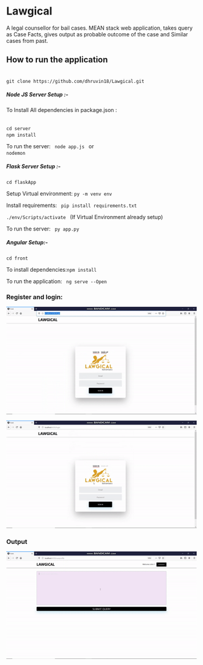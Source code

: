 # Lawgical

A legal counsellor for bail cases. MEAN stack web application, takes query as Case Facts, gives output as probable outcome of the case and Similar cases from past. 


## How to run the application

<code> 
git clone https://github.com/dhruvin18/Lawgical.git 
</code>

##### Node JS Server Setup :-

To Install All dependencies in package.json :

<code>
cd server</code>

<code>
npm install
</code>

To run the server: <code>
node app.js </code> or <code> nodemon</code>

##### Flask Server Setup :-


<code>cd flaskApp</code>

Setup Virtual environment: 
<code>py -m venv env</code>

Install requirements: <code> pip install requirements.txt </code>

<code>./env/Scripts/activate
</code> (If Virtual Environment already setup)

To run the server: <code> py app.py </code>

##### Angular Setup:-
<code>cd front</code>

To install dependencies:<code>npm install</code>

To run the application: <code> ng serve --Open </code>

### Register and login: 

![SignUp](https://github.com/dhruvin18/Lawgical/blob/master/Additional%20Codes/Register.gif "Register")

![SignIn](https://github.com/dhruvin18/Lawgical/blob/master/Additional%20Codes/Signin.gif "Sign-In")

### Output

![Output](https://github.com/dhruvin18/Lawgical/blob/master/Additional%20Codes/Query.gif "Output")
